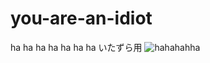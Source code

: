 # you-are-an-idiot
ha ha ha ha ha ha ha
いたずら用
  <img src="assets/gif-with-window.gif" alt="hahahahha">
